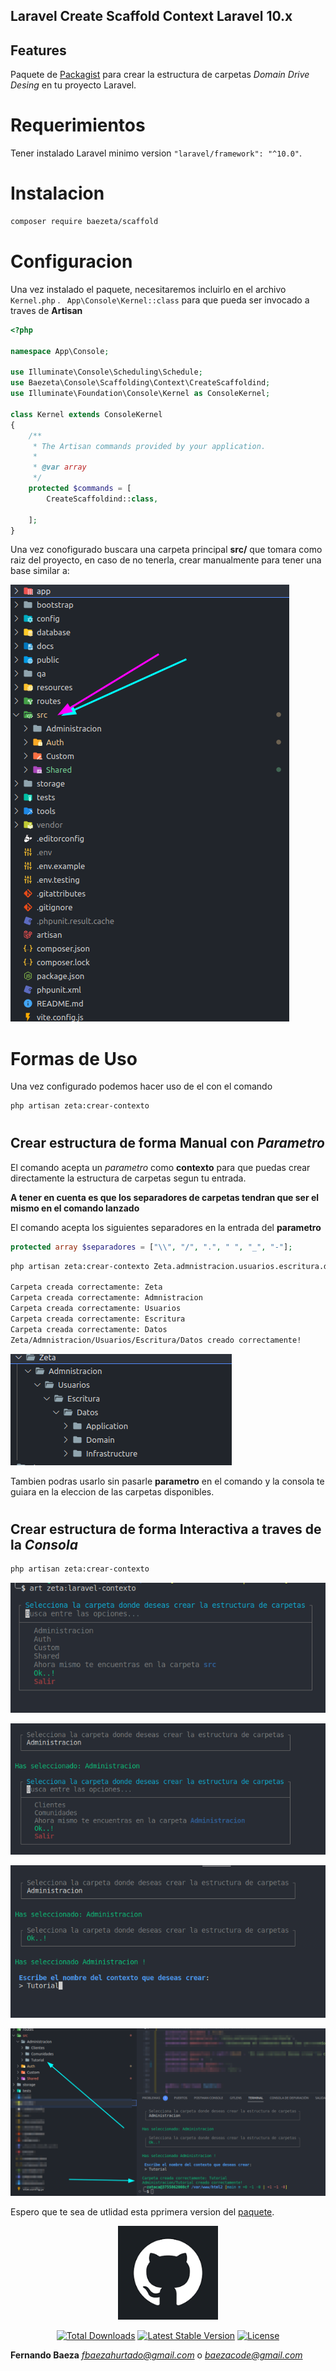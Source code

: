 ## Laravel Create Scaffold Context Laravel 10.x

## Features

Paquete de [Packagist](https://packagist.org/packages/baezeta/scaffold) para crear la estructura de carpetas *Domain Drive Desing* en tu proyecto Laravel.

# Requerimientos
Tener instalado Laravel  minimo version ```"laravel/framework": "^10.0"```.


# Instalacion

```bash
composer require baezeta/scaffold
```

# Configuracion

Una vez instalado el paquete, necesitaremos incluirlo en el archivo ```Kernel.php``` .
``` App\Console\Kernel::class``` para que pueda ser invocado a traves de **Artisan**
```php
<?php

namespace App\Console;

use Illuminate\Console\Scheduling\Schedule;
use Baezeta\Console\Scaffolding\Context\CreateScaffoldind;
use Illuminate\Foundation\Console\Kernel as ConsoleKernel;

class Kernel extends ConsoleKernel
{
    /**
     * The Artisan commands provided by your application.
     *
     * @var array
     */
    protected $commands = [
        CreateScaffoldind::class,

    ];
}
```

Una vez conofigurado buscara una carpeta principal **src/** que tomara como raiz del proyecto, en caso de no tenerla, crear manualmente para tener una base similar a:


![alt text](./src/assets/skeleton.png)

# Formas de Uso

Una vez configurado podemos hacer uso de el con el comando 
```bash
php artisan zeta:crear-contexto 
```
#
## Crear estructura de forma Manual con *Parametro*
El comando acepta un *parametro* como **contexto** para que puedas crear directamente la estructura de carpetas segun tu entrada.

**A tener en cuenta es que los separadores de carpetas tendran que ser el mismo en el comando lanzado**

El comando acepta los siguientes separadores en la entrada del **parametro**
```php
protected array $separadores = ["\\", "/", ".", " ", "_", "-"];
```

```bash
php artisan zeta:crear-contexto Zeta.admnistracion.usuarios.escritura.datos

Carpeta creada correctamente: Zeta
Carpeta creada correctamente: Admnistracion
Carpeta creada correctamente: Usuarios
Carpeta creada correctamente: Escritura
Carpeta creada correctamente: Datos
Zeta/Admnistracion/Usuarios/Escritura/Datos creado correctamente!
```
![alt text](image.png)


Tambien podras usarlo sin pasarle **parametro** en el comando y la consola te guiara en la eleccion de las carpetas disponibles.

#
## Crear estructura de forma Interactiva a traves de la *Consola*

```bash
php artisan zeta:crear-contexto 
```
![alt text](image-1.png)

![alt text](image-2.png)

![alt text](image-4.png)


![alt text](image-5.png)



Espero que te sea de utlidad esta pprimera version del 
[paquete](https://github.com/ferbaeza/Laravel-Context-Scaffolding).


<div align="center">
    <a href="https://github.com/ferbaeza/Laravel-Context-Scaffolding">
    <img style="max-height:150px" src=".//src/assets/github.png">
    </a>
</div>


<p align="center">
    <a href="https://packagist.org/packages/baezeta/scaffold"><img src="https://img.shields.io/packagist/dt/baezeta/scaffold" alt="Total Downloads"></a>
    <a href="https://packagist.org/packages/baezeta/scaffold"><img src="https://img.shields.io/packagist/v/baezeta/scaffold" alt="Latest Stable Version"></a>
    <a href="https://packagist.org/packages/baezeta/scaffold"><img src="https://img.shields.io/packagist/l/baezeta/scaffold" alt="License"></a>
</p>


**Fernando Baeza**
*fbaezahurtado@gmail.com* o 
*baezacode@gmail.com*
